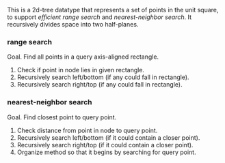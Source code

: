 This is a 2d-tree datatype that represents a set of points in the unit square,  to support *efficient range search* and *nearest-neighbor search*.
It recursively divides space into two half-planes. 

### range search
Goal. Find all points in a query axis-aligned rectangle.
1. Check if point in node lies in given rectangle.
2. Recursively search left/bottom (if any could fall in rectangle). 
3. Recursively search right/top (if any could fall in rectangle). 


### nearest-neighbor search
Goal. Find closest point to query point. 
1. Check distance from point in node to query point. 
2. Recursively search left/bottom (if it could contain a closer point).
3. Recursively search right/top (if it could contain a closer point). 
4. Organize method so that it begins by searching for query point. 
